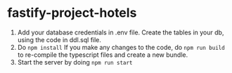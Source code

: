 # fastify-project-hotels

1. Add your database credentials in .env file.
   Create the tables in your db, using the code in ddl.sql file.
2. Do `npm install` 
If you make any changes to the code, do `npm run build` to re-compile the typescript files and create a new bundle.
3. Start the server by doing `npm run start`
